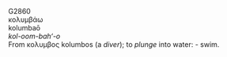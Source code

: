 <body>
  <p>G2860<br>  κολυμβάω  <br> kolumbaō  <br><i>kol-oom-bah‘-o </i><br>From   κολυμβος    kolumbos   (a <i>diver</i>); to <i>plunge</i> into water: - swim.<br></p>
 </body>